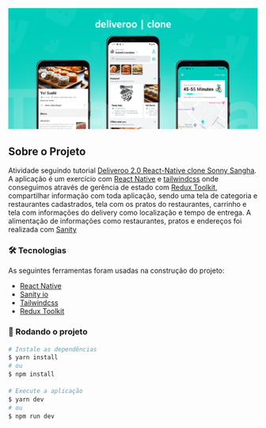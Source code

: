 
<div align="center">
  <img alt="Deliveroo" title="Deliveroo" width="1000px"  src="./assets/page-home.png" style="margin: 0 auto"/>

</div>

## Sobre o Projeto
Atividade seguindo tutorial [Deliveroo 2.0 React-Native clone Sonny Sangha](https://www.youtube.com/watch?v=taPz40VmyzQ). A aplicação é um exercício com [React Native](https://reactnative.dev/) e [tailwindcss](https://tailwindcss.com/) onde conseguimos através de gerência de estado com [Redux Toolkit](https://redux-toolkit.js.org/), compartilhar informação com toda aplicação, sendo uma tela de categoria e restaurantes cadastrados, tela com os pratos do restaurantes, carrinho e tela com informações do delivery como localização e tempo de entrega. A alimentação de informações como restaurantes, pratos e endereços foi realizada com [Sanity](https://www.sanity.io/)

### 🛠 Tecnologias
As seguintes ferramentas foram usadas na construção do projeto:

- <a href="https://reactnative.dev/" > React Native</a>
- <a href="https://www.sanity.io/" > Sanity io</a>
- <a href="https://tailwindcss.com/"> Tailwindcss </a>
- <a href="https://redux-toolkit.js.org//"> Redux Toolkit </a>

### 🎲 Rodando o projeto

```bash
# Instale as dependências
$ yarn install
# ou
$ npm install

# Execute a aplicação
$ yarn dev
# ou
$ npm run dev
```